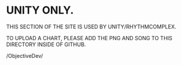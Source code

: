 # UNITY ONLY.

THIS SECTION OF THE SITE IS USED BY UNITY/RHYTHMCOMPLEX.

TO UPLOAD A CHART, PLEASE ADD THE PNG AND SONG TO THIS DIRECTORY INSIDE OF GITHUB.


/ObjectiveDev/
